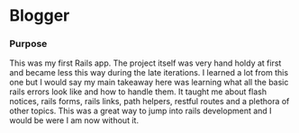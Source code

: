 # Blogger

### Purpose

This was my first Rails app. The project itself was very hand holdy at first and became less this way during the late iterations. I learned a lot from this one but I would say my main takeaway here was learning what all the basic rails errors look like and how to handle them. It taught me about flash notices, rails forms, rails links, path helpers, restful routes and a plethora of other topics. This was a great way to jump into rails development and I would be were I am now without it. 
